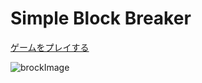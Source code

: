 # Simple Block Breaker

[ゲームをプレイする](https://warabinbin.github.io/simple-block-breaker/)



![brockImage](https://github.com/user-attachments/assets/7dd720d1-8fe8-4fde-a98a-2572b2d14d42)




